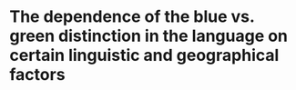 # The dependence of the blue vs. green distinction in the language on certain linguistic and geographical factors
